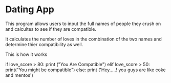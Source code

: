 # Dating App
This program allows users to input the full names of people they crush on and calcultes to see if they are compatible.

It calculates the number of loves in the combination of the two names and determine thier compatibility as well.

This is how it works

if love_score > 80:
   print ("You Are Compatible")
elif love_score > 50:
   print("You might be compatible")
else:
   print ('Hey.....! you guys are like coke and mentos')

